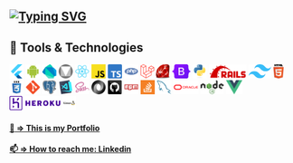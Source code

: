 
## [![Typing SVG](https://readme-typing-svg.demolab.com?font=Fira+Code&weight=600&size=23&pause=5000&color=0C5BCE&center=true&repeat=false&random=false&width=800&lines=%F0%9F%91%8B+Hi%2C+I%E2%80%99m+Michele+Canini+Junior+Full-Stack+Web+Developer)](https://git.io/typing-svg) 

## 🔧 Tools & Technologies
<code><img title="Flutter" height="25" src="images/flutter.png"></code>
<code><img title="Android" height="25" src="images/android.svg"></code>
<code><img title="Dart" height="25" src="images/dart.png"></code>
<code><img title="Material Design" height="25" src="images/material-design.png"></code>
<code><img title="React" height="25" src="images/react-original.svg"></code>
<code><img title="Javascript" height="25" src="images/javascript.svg"></code>
<code><img title="Typescript" height="25" src="images/typescript-original.png"></code>
<code><img title="Php" height="25" src="images/php.svg"></code>
<code><img title="Laravel" height="25" src="images/laravel.png"></code>
<code><img title="Ruby" height="25" src="images/ruby-original.jpg"></code>
<code><img title="Bootstrap" height="25" src="images/bootstrap.svg"></code>
<code><img title="Python" height="25" src="images/python-original.svg"></code>
<code><img title="Ruby On Rails" height="25" src="images/rails-original.png"></code>
<code><img title="Tailwind" height="25" src="images/tailwind.png"></code>
<code><img title="HTML5" height="25" src="images/html5.svg"></code>
<code><img title="CSS" height="25" src="images/css.svg"></code>
<code><img title="Git" height="25" src="images/git-original.svg"></code>
<code><img title="PostgreSQL" height="25" src="images/postgresql.svg"></code>
<code><img title="Visual Studio Code" height="25" src="images/vscode.png"></code>
<code><img title="Sass" height="25" src="images/sass.svg"></code>
<code><img title="JSON" height="25" src="images/json.svg"></code>
<code><img title="GitHub" height="25" src="images/github.svg"></code>
<code><img title="Npm" height="25" src="images/npm.svg"></code>
<code><img title="Stackoverflow" height="25" src="images/stackoverflow.svg"></code>
<code><img title="MySQL" height="25" src="images/mysql.svg"></code>
<code><img title="Oracle" height="25" src="images/oracle.png"></code>
<code><img title="Nodejs" height="25" src="images/nodejs.png"></code>
<code><img title="Vuejs" height="25" src="images/vuejs.png"></code>
<code><img title="Heroku" height="25" src="images/heroku.png"></code>
<code><img title="Linux" height="25" src="images/linux.png"></code>


#### [:rocket: => This is my Portfolio](https://michelecanini.github.io)
#### [📫 => How to reach me: Linkedin](https://www.linkedin.com/in/michele-canini-1a71b2134/)

<!---
michelecanini/michelecanini is a ✨ special ✨ repository because its `README.md` (this file) appears on your GitHub profile.
You can click the Preview link to take a look at your changes.
--->
